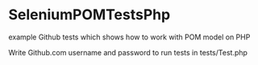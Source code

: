 # SeleniumPOMTestsPhp
example Github tests which shows how to work with POM model on PHP

 Write Github.com username and password to run tests  in tests/Test.php
